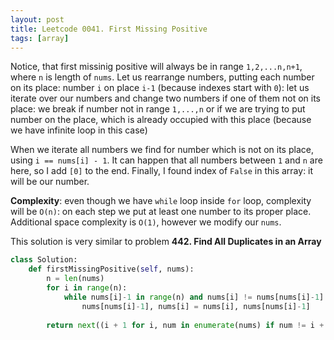 ```yaml
---
layout: post
title: Leetcode 0041. First Missing Positive
tags: [array]
---
```


Notice, that first missinig positive will always be in range `1,2,...n,n+1`, where `n` is length of `nums`. Let us rearrange numbers, putting each number on its place: number `i` on place `i-1` (because indexes start with `0`): let us iterate over our numbers and change two numbers if one of them not on its place: we break if number not in range `1,...,n` or if we are trying to put number on the place, which is already occupied with this place (because we have infinite loop in this case)

When we iterate all numbers we find for number which is not on its place, using `i == nums[i] - 1`. It can happen that all numbers between `1` and `n` are here, so I add `[0]` to the end. Finally, I found index of `False` in this array: it will be our number.

**Complexity**: even though we have `while` loop inside `for` loop, complexity will be `O(n)`: on each step we put at least one number to its proper place. Additional space complexity is `O(1)`, however we modify our `nums`.

This solution is very similar to problem **442. Find All Duplicates in an Array**

```python
class Solution:
    def firstMissingPositive(self, nums):
        n = len(nums)
        for i in range(n):
            while nums[i]-1 in range(n) and nums[i] != nums[nums[i]-1]:
                nums[nums[i]-1], nums[i] = nums[i], nums[nums[i]-1]
                
        return next((i + 1 for i, num in enumerate(nums) if num != i + 1), n + 1)   
```